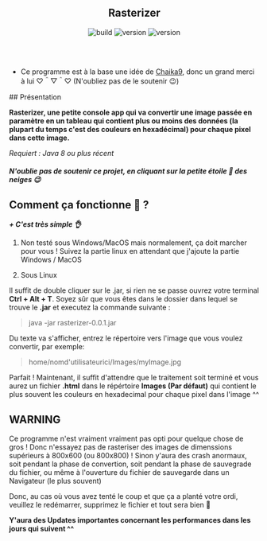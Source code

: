 <h2 align=center>Rasterizer</h2>

<p align="center">
    <img src="https://img.shields.io/badge/Build%20Type-InDev-blue.svg?style=for-the-badge" alt="build">
    <img src="https://img.shields.io/badge/App%20Version-V0.0.1%20alpha-blue.svg?style=for-the-badge" alt="version"> 
    <img src="https://img.shields.io/badge/Tested%20On-Linux-blue.svg?style=for-the-badge" alt="version">
</p>

<br>
<br>

* Ce programme est à la base une idée de <a href="https://github.com/Chaika9">Chaika9</a>, donc un grand merci à lui ♡＾▽＾♡
(N'oubliez pas de le soutenir 😉)

## Présentation

**Rasterizer, une petite console app qui va convertir une image passée en paramètre en un tableau qui contient plus ou moins des données (la plupart du temps c'est des couleurs en hexadécimal) pour chaque pixel dans cette image.**

*Requiert : Java 8 ou plus récent*

##### N'oublie pas de soutenir ce projet, en cliquant sur la petite étoile **🌟** des neiges 😉 

## Comment ça fonctionne 🤔 ?

***+ C'est très simple 👌***

1. Non testé sous Windows/MacOS mais normalement, ça doit marcher pour vous ! Suivez la partie linux en attendant que j'ajoute la partie Windows / MacOS

2. Sous Linux 
 
  Il suffit de double cliquer sur le .jar, si rien ne se passe ouvrez votre terminal **Ctrl + Alt + T**. 
  Soyez sûr que vous êtes dans le dossier dans lequel se trouve le **.jar** et executez la commande suivante :

  > java -jar rasterizer-0.0.1.jar

  Du texte va s'afficher, entrez le répertoire vers l'image que vous voulez convertir, par exemple:

  > home/nomd'utilisateurici/Images/myImage.jpg

  Parfait ! Maintenant, il suffit d'attendre que le traitement soit terminé et vous aurez un fichier **.html** dans le         répértoire **Images (Par défaut)**
  qui contient le plus souvent les couleurs en hexadecimal pour chaque pixel dans l'image ^^

## WARNING ##

Ce programme n'est vraiment vraiment pas opti pour quelque chose de gros ! Donc n'essayez pas de rasteriser des images de dimenssions supérieurs à 800x600 (ou 800x800) ! Sinon y'aura des crash anormaux, soit pendant la phase de convertion, soit pendant la phase de sauvegrade du fichier, ou même à l'ouverture du fichier de sauvegarde dans un Navigateur (le plus souvent)

Donc, au cas où vous avez tenté le coup et que ça a planté votre ordi, veuillez le redémarrer, supprimez le fichier et tout sera bien 🙂

**Y'aura des Updates importantes concernant les performances dans les jours qui suivent ^^**

